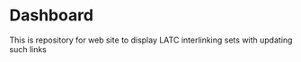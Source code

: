 Dashboard
=========

This is repository for web site to display  LATC interlinking sets with updating such links